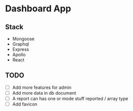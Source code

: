 # Dashboard App

## Stack

- Mongoose
- Graphql
- Express
- Apollo
- React

## TODO

- [ ] Add more features for admin
- [ ] Add more data in db document
- [ ] A report can has one or mode stuff reported / array type
- [ ] Add favicon
